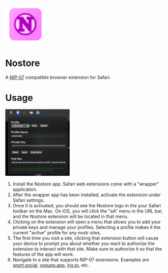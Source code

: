 <img src="assets/nostore/Icon-512.png" width="25%">

# Nostore

A [NIP-07][nip07] compatible browser extension for Safari.

[nip07]: https://github.com/nostr-protocol/nips/blob/master/07.md

# Usage

<img src="assets/nostore/nostore1.png" width="40%">

1. Install the Nostore app. Safari web extensions come with a "wrapper" application.
2. After the wrapper app has been installed, activate the extension under Safari settings.
3. Once it is activated, you should see the Nostore logo in the your Safari toolbar on the Mac. On iOS, you will click the "aA" menu in the URL bar, and the Nostore extension will be located in that menu.
4. Clicking on the extension will open a menu that allows you to add your private keys and manage your profiles. Selecting a profile makes it the current "active" profile for any nostr sites.
5. The first time you visit a site, clicking that extension button will cause your device to prompt you about whether you want to authorize the extension to interact with that site. Make sure to authorize it so that the features of the app will work.
6. Navigate to a site that supports NIP-07 extensions. Examples are [snort.social](https://snort.social), [yosupp.app](https://yosup.app), [iris.to](https://iris.to), etc.